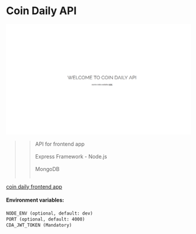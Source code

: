 # Coin Daily API
![Homepage-screenshot](public/screenshot.png?raw=true "Home Page")

>> API for frontend app
<br/><br/>
Express Framework - Node.js
<br/><br/>
MongoDB
<br/><br/>

[coin daily frontend app](#https://github.com/Nabil5352/coin-daily)

#### Environment variables:
```
NODE_ENV (optional, default: dev)
PORT (optional, default: 4000)
CDA_JWT_TOKEN (Mandatory)
```